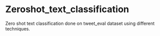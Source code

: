 # Zeroshot_text_classification
Zero shot text classification done on tweet_eval dataset using different techniques.
